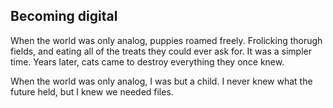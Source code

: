 ## Becoming digital


When the world was only analog, puppies roamed freely. Frolicking thorugh fields, and eating all of the treats they could ever ask for. It was a simpler time. Years later, cats came to destroy everything they once knew.

When the world was only analog, I was but a child. I never knew what the future held, but I knew we needed files.

